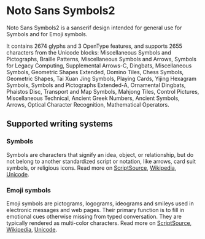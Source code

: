 
# Noto Sans Symbols2

Noto Sans Symbols2 is a sanserif design intended for general use for Symbols and for Emoji symbols.

It contains 2674 glyphs and 3 OpenType features, and supports 2655 characters from the Unicode blocks: Miscellaneous Symbols and Pictographs, Braille Patterns, Miscellaneous Symbols and Arrows, Symbols for Legacy Computing, Supplemental Arrows-C, Dingbats, Miscellaneous Symbols, Geometric Shapes Extended, Domino Tiles, Chess Symbols, Geometric Shapes, Tai Xuan Jing Symbols, Playing Cards, Yijing Hexagram Symbols, Symbols and Pictographs Extended-A, Ornamental Dingbats, Phaistos Disc, Transport and Map Symbols, Mahjong Tiles, Control Pictures, Miscellaneous Technical, Ancient Greek Numbers, Ancient Symbols, Arrows, Optical Character Recognition, Mathematical Operators.


## Supported writing systems


### Symbols

Symbols are characters that signify an idea, object, or relationship, but do not belong to another standardized script or notation, like arrows, card suit symbols, or religious icons. Read more on [ScriptSource](https://scriptsource.org/scr/Zsym), [Wikipedia](https://en.wikipedia.org/wiki/ISO_15924:Zsym), [Unicode](https://www.unicode.org/versions/Unicode13.0.0/ch22.pdf#G14025).


### Emoji symbols

Emoji symbols are pictograms, logograms, ideograms and smileys used in electronic messages and web pages. Their primary function is to fill in emotional cues otherwise missing from typed conversation. They are typically rendered as multi-color characters. Read more on [ScriptSource](https://scriptsource.org/scr/Zsye), [Wikipedia](https://en.wikipedia.org/wiki/ISO_15924:Zsye), [Unicode](https://www.unicode.org/versions/Unicode13.0.0/ch22.pdf#G12367).

